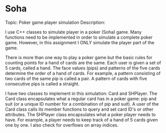 # Soha
Topic: Poker game player simulation
Description:

I use C++ classes to simulate player in a poker (Soha) game. Many functions need to be implemented in order to simulate a complete poker game. However, in this assignment I ONLY simulate the player part of the game.

There is more than one way to play a poker game but the basic rules for counting points for a hand of cards are the same. Each user is given a set of 5 cards, called a hand. The face values (pips) and patterns of the five cards determine the order of a hand of cards. For example, a pattern consisting of two cards of the same pip is called a pair. A pattern of cards with five consecutive pips is called a straight.

I have two classes to implement in this simulation: Card and SHPlayer. The Card class encapsulates what a regular card has in a poker game: pip and suit (or a unique ID number for a combination of pip and suit). A user of the Card class calls its member functions to query and set card ID's or other attributes. The SHPlayer class encapsulates what a poker player needs to have. For example, a player needs to keep track of a hand of 5 cards given one by one. I also  check for overflows on array indices.



